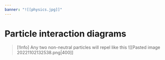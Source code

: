 ```yaml
---
banner: "![[physics.jpg]]"
---
```


# Particle interaction diagrams


> [!Info] 
> Any two non-neutral particles will repel like this
> ![[Pasted image 20221102132538.png|400]]
